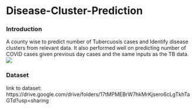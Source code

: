 # Disease-Cluster-Prediction
<h3>Introduction</h3>
A county wise to predict number of Tubercuosis cases and Identify disease clusters from relevant data. It also performed well on predicting number of COVID cases given previous day cases and the same inputs as the TB data.
<br>
<a href="https://github.com/aLefred0/aLefred0.github.io/blob/html/tb.png">
  <img src="tb.png" class="projbox, main">
	</a>
<br>
<h3>Dataset</h3>
link to  dataset: https://drive.google.com/drive/folders/17tMPMEBrW7hkMrKjsero6cLgTkhTaGTd?usp=sharing
